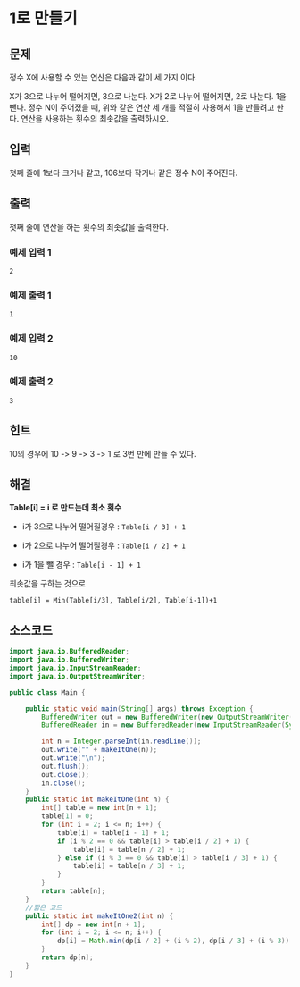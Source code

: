 
# 1로 만들기

## 문제
정수 X에 사용할 수 있는 연산은 다음과 같이 세 가지 이다.

X가 3으로 나누어 떨어지면, 3으로 나눈다.
X가 2로 나누어 떨어지면, 2로 나눈다.
1을 뺀다.
정수 N이 주어졌을 때, 위와 같은 연산 세 개를 적절히 사용해서 1을 만들려고 한다. 연산을 사용하는 횟수의 최솟값을 출력하시오.

## 입력
첫째 줄에 1보다 크거나 같고, 106보다 작거나 같은 정수 N이 주어진다.

## 출력
첫째 줄에 연산을 하는 횟수의 최솟값을 출력한다.

### 예제 입력 1 
```
2
```
### 예제 출력 1 
```
1
```
### 예제 입력 2 
```
10
```
### 예제 출력 2 
```
3
```

## 힌트

10의 경우에 10 -> 9 -> 3 -> 1 로 3번 만에 만들 수 있다.


## 해결

**Table[i] = i 로 만드는데 최소 횟수**

- i가 3으로 나누어 떨어질경우 : `Table[i / 3] + 1`

- i가 2으로 나누어 떨어질경우 : `Table[i / 2] + 1`
- i가 1을 뺄 경우 : `Table[i - 1] + 1`

최솟값을 구하는 것으로

`table[i] = Min(Table[i/3], Table[i/2], Table[i-1])+1`

## 소스코드

```java
import java.io.BufferedReader;
import java.io.BufferedWriter;
import java.io.InputStreamReader;
import java.io.OutputStreamWriter;

public class Main {

    public static void main(String[] args) throws Exception {
        BufferedWriter out = new BufferedWriter(new OutputStreamWriter(System.out));
        BufferedReader in = new BufferedReader(new InputStreamReader(System.in));

        int n = Integer.parseInt(in.readLine());
        out.write("" + makeItOne(n));
        out.write("\n");
        out.flush();
        out.close();
        in.close();
    }
    public static int makeItOne(int n) {
        int[] table = new int[n + 1];
        table[1] = 0;
        for (int i = 2; i <= n; i++) {
            table[i] = table[i - 1] + 1;
            if (i % 2 == 0 && table[i] > table[i / 2] + 1) {
                table[i] = table[n / 2] + 1;
            } else if (i % 3 == 0 && table[i] > table[i / 3] + 1) {
                table[i] = table[n / 3] + 1;
            }
        }
        return table[n];
    }
    //짧은 코드
    public static int makeItOne2(int n) {
        int[] dp = new int[n + 1];
        for (int i = 2; i <= n; i++) {
            dp[i] = Math.min(dp[i / 2] + (i % 2), dp[i / 3] + (i % 3)) + 1;
        }
        return dp[n];
    }
}
```


